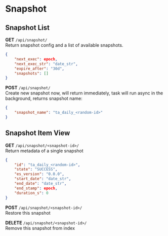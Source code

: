 # Snapshot

## Snapshot List
**GET** `/api/snapshot/`  
Return snapshot config and a list of available snapshots.

```json
{
    "next_exec": epoch,
    "next_exec_str": "date_str",
    "expire_after": "30d",
    "snapshots": []
}
```

**POST** `/api/snapshot/`  
Create new snapshot now, will return immediately, task will run async in the background, returns snapshot name: 
```json
{
    "snapshot_name": "ta_daily_<random-id>"
}
```

## Snapshot Item View
**GET** `/api/snapshot/<snapshot-id>/`  
Return metadata of a single snapshot
```json
{
    "id": "ta_daily_<random-id>",
    "state": "SUCCESS",
    "es_version": "0.0.0",
    "start_date": "date_str",
    "end_date": "date_str",
    "end_stamp": epoch,
    "duration_s": 0
}
```

**POST** `/api/snapshot/<snapshot-id>/`  
Restore this snapshot

**DELETE** `/api/snapshot/<snapshot-id>/`  
Remove this snapshot from index
